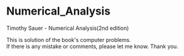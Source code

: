 # Numerical_Analysis
Timothy Sauer - Numerical Analysis(2nd edition)

This is solution of the book's computer problems.<br>
If there is any mistake or comments, please let me know. Thank you.
